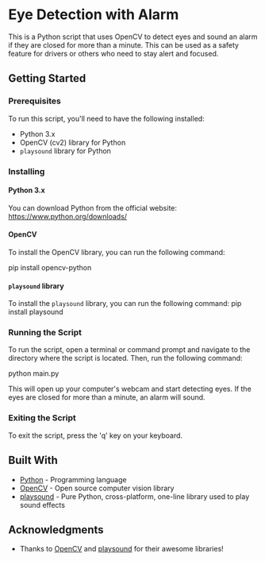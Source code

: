 # Eye Detection with Alarm

This is a Python script that uses OpenCV to detect eyes and sound an alarm if they are closed for more than a minute. This can be used as a safety feature for drivers or others who need to stay alert and focused.

## Getting Started

### Prerequisites

To run this script, you'll need to have the following installed:

* Python 3.x
* OpenCV (cv2) library for Python
* `playsound` library for Python

### Installing

#### Python 3.x

You can download Python from the official website: https://www.python.org/downloads/

#### OpenCV

To install the OpenCV library, you can run the following command:

 pip install opencv-python
 
#### `playsound` library

To install the `playsound` library, you can run the following command:
pip install playsound


### Running the Script

To run the script, open a terminal or command prompt and navigate to the directory where the script is located. Then, run the following command:

python main.py


This will open up your computer's webcam and start detecting eyes. If the eyes are closed for more than a minute, an alarm will sound.

### Exiting the Script

To exit the script, press the 'q' key on your keyboard.

## Built With

* [Python](https://www.python.org/) - Programming language
* [OpenCV](https://opencv.org/) - Open source computer vision library
* [playsound](https://pypi.org/project/playsound/) - Pure Python, cross-platform, one-line library used to play sound effects


## Acknowledgments

* Thanks to [OpenCV](https://opencv.org/) and [playsound](https://pypi.org/project/playsound/) for their awesome libraries!
